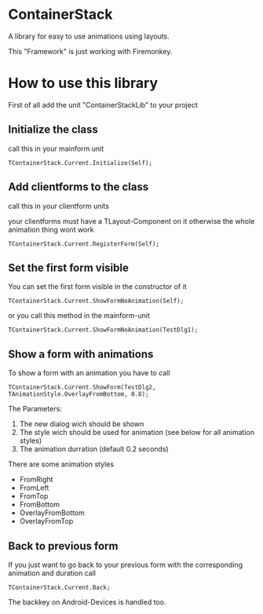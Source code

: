 # ContainerStack
A library for easy to use animations using layouts.

This "Framework" is just working with Firemonkey.

# How to use this library
First of all add the unit "ContainerStackLib" to your project
## Initialize the class
call this in your mainform unit 
```
TContainerStack.Current.Initialize(Self); 
```
## Add clientforms to the class
call this in your clientform units
  
your clientforms must have a TLayout-Component on it otherwise the whole animation thing wont work
```
TContainerStack.Current.RegisterForm(Self);
```
## Set the first form visible

You can set the first form visible in the constructor of it
```
TContainerStack.Current.ShowFormNoAnimation(Self);
```
or you call this method in the mainform-unit
```
TContainerStack.Current.ShowFormNoAnimation(TestDlg1);
```
## Show a form  with animations
To show a form with an animation you have to call 
```
TContainerStack.Current.ShowForm(TestDlg2, TAnimationStyle.OverlayFromBottom, 0.8);
```
The Parameters:
1. The new dialog wich should be shown
2. The style wich should be used for animation (see below for all animation styles)
3. The animation durration (default 0.2 seconds)

There are some animation styles
* FromRight
* FromLeft
* FromTop
* FromBottom
* OverlayFromBottom
* OverlayFromTop

## Back to previous form
If you just want to go back to your previous form with the corresponding animation and duration call
```
TContainerStack.Current.Back;
```
The backkey on Android-Devices is handled too.
